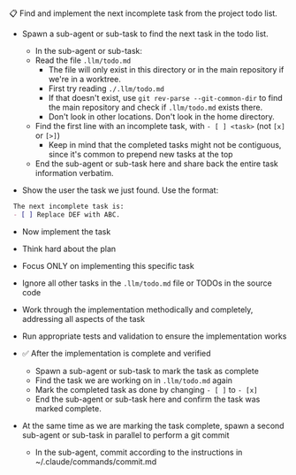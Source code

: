 📋 Find and implement the next incomplete task from the project todo list.

- Spawn a sub-agent or sub-task to find the next task in the todo list.
  - In the sub-agent or sub-task:
  - Read the file `.llm/todo.md`
    - The file will only exist in this directory or in the main repository if we're in a worktree.
    - First try reading `./.llm/todo.md`
    - If that doesn't exist, use `git rev-parse --git-common-dir` to find the main repository and check if `.llm/todo.md` exists there.
    - Don't look in other locations. Don't look in the home directory.
  - Find the first line with an incomplete task, with `- [ ] <task>` (not `[x]` or `[>]`)
    - Keep in mind that the completed tasks might not be contiguous, since it's common to prepend new tasks at the top
  - End the sub-agent or sub-task here and share back the entire task information verbatim.

- Show the user the task we just found. Use the format:

```markdown
 The next incomplete task is:
 - [ ] Replace DEF with ABC.
```

- Now implement the task
- Think hard about the plan
- Focus ONLY on implementing this specific task
- Ignore all other tasks in the `.llm/todo.md` file or TODOs in the source code
- Work through the implementation methodically and completely, addressing all aspects of the task
- Run appropriate tests and validation to ensure the implementation works


- ✅ After the implementation is complete and verified
  - Spawn a sub-agent or sub-task to mark the task as complete
  - Find the task we are working on in `.llm/todo.md` again
  - Mark the completed task as done by changing `- [ ]` to `- [x]`
  - End the sub-agent or sub-task here and confirm the task was marked complete.

- At the same time as we are marking the task complete, spawn a second sub-agent or sub-task in parallel to perform a git commit
  - In the sub-agent, commit according to the instructions in ~/.claude/commands/commit.md
